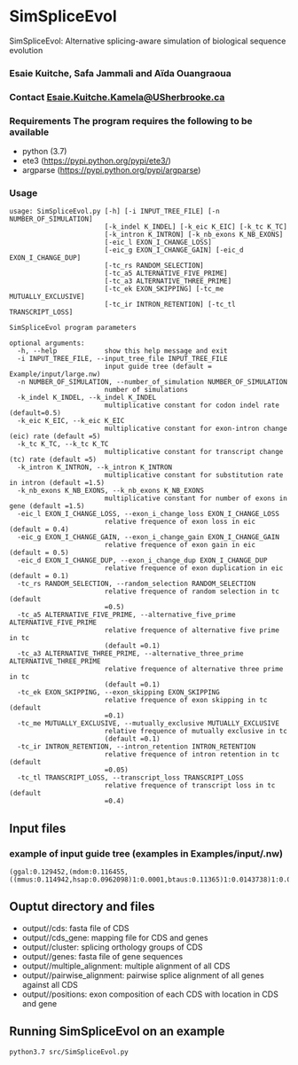 # SimSpliceEvol
SimSpliceEvol: Alternative splicing-aware simulation of biological sequence evolution

### Esaie Kuitche, Safa Jammali and Aïda Ouangraoua 

### Contact Esaie.Kuitche.Kamela@USherbrooke.ca

### Requirements The program requires the following to be available

* python (3.7)
* ete3 (https://pypi.python.org/pypi/ete3/)
* argparse (https://pypi.python.org/pypi/argparse)

### Usage
```
usage: SimSpliceEvol.py [-h] [-i INPUT_TREE_FILE] [-n NUMBER_OF_SIMULATION]
                        [-k_indel K_INDEL] [-k_eic K_EIC] [-k_tc K_TC]
                        [-k_intron K_INTRON] [-k_nb_exons K_NB_EXONS]
                        [-eic_l EXON_I_CHANGE_LOSS]
                        [-eic_g EXON_I_CHANGE_GAIN] [-eic_d EXON_I_CHANGE_DUP]
                        [-tc_rs RANDOM_SELECTION]
                        [-tc_a5 ALTERNATIVE_FIVE_PRIME]
                        [-tc_a3 ALTERNATIVE_THREE_PRIME]
                        [-tc_ek EXON_SKIPPING] [-tc_me MUTUALLY_EXCLUSIVE]
                        [-tc_ir INTRON_RETENTION] [-tc_tl TRANSCRIPT_LOSS]

SimSpliceEvol program parameters

optional arguments:
  -h, --help            show this help message and exit
  -i INPUT_TREE_FILE, --input_tree_file INPUT_TREE_FILE
                        input guide tree (default = Example/input/large.nw)
  -n NUMBER_OF_SIMULATION, --number_of_simulation NUMBER_OF_SIMULATION
                        number of simulations
  -k_indel K_INDEL, --k_indel K_INDEL
                        multiplicative constant for codon indel rate (default=0.5)
  -k_eic K_EIC, --k_eic K_EIC
                        multiplicative constant for exon-intron change (eic) rate (default =5)
  -k_tc K_TC, --k_tc K_TC
                        multiplicative constant for transcript change (tc) rate (default =5)
  -k_intron K_INTRON, --k_intron K_INTRON
                        multiplicative constant for substitution rate in intron (default =1.5)
  -k_nb_exons K_NB_EXONS, --k_nb_exons K_NB_EXONS
                        multiplicative constant for number of exons in gene (default =1.5)
  -eic_l EXON_I_CHANGE_LOSS, --exon_i_change_loss EXON_I_CHANGE_LOSS
                        relative frequence of exon loss in eic (default = 0.4)
  -eic_g EXON_I_CHANGE_GAIN, --exon_i_change_gain EXON_I_CHANGE_GAIN
                        relative frequence of exon gain in eic (default = 0.5)
  -eic_d EXON_I_CHANGE_DUP, --exon_i_change_dup EXON_I_CHANGE_DUP
                        relative frequence of exon duplication in eic (default = 0.1)
  -tc_rs RANDOM_SELECTION, --random_selection RANDOM_SELECTION
                        relative frequence of random selection in tc (default
                        =0.5)
  -tc_a5 ALTERNATIVE_FIVE_PRIME, --alternative_five_prime ALTERNATIVE_FIVE_PRIME
                        relative frequence of alternative five prime in tc
                        (default =0.1)
  -tc_a3 ALTERNATIVE_THREE_PRIME, --alternative_three_prime ALTERNATIVE_THREE_PRIME
                        relative frequence of alternative three prime in tc
                        (default =0.1)
  -tc_ek EXON_SKIPPING, --exon_skipping EXON_SKIPPING
                        relative frequence of exon skipping in tc (default
                        =0.1)
  -tc_me MUTUALLY_EXCLUSIVE, --mutually_exclusive MUTUALLY_EXCLUSIVE
                        relative frequence of mutually exclusive in tc
                        (default =0.1)
  -tc_ir INTRON_RETENTION, --intron_retention INTRON_RETENTION
                        relative frequence of intron retention in tc (default
                        =0.05)
  -tc_tl TRANSCRIPT_LOSS, --transcript_loss TRANSCRIPT_LOSS
                        relative frequence of transcript loss in tc (default
                        =0.4)
```

## Input files

### example of input guide tree (examples in Examples/input/<filename>.nw)

```
(ggal:0.129452,(mdom:0.116455,((mmus:0.114942,hsap:0.0962098)1:0.0001,btaus:0.11365)1:0.0143738)1:0.0100642);

```
## Ouptut directory and files
* output/<filename>/cds: fasta file of CDS
* output/<filename>/cds_gene: mapping file for CDS and genes
* output/<filename>/cluster: splicing orthology groups of CDS
* output/<filename>/genes: fasta file of gene sequences
* output/<filename>/multiple_alignment: multiple alignment of all CDS
* output/<filename>/pairwise_alignment: pairwise splice alignment of all genes against all CDS
* output/<filename>/positions: exon composition of each CDS with location in CDS and gene

## Running SimSpliceEvol on an example
```
python3.7 src/SimSpliceEvol.py
```
